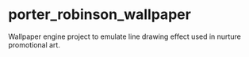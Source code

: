 # porter_robinson_wallpaper
Wallpaper engine project to emulate line drawing effect used in nurture promotional art.
